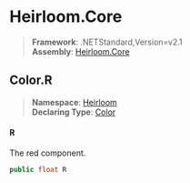 # Heirloom.Core

> **Framework**: .NETStandard,Version=v2.1  
> **Assembly**: [Heirloom.Core][0]  

## Color.R

> **Namespace**: [Heirloom][0]  
> **Declaring Type**: [Color][1]  

#### R

The red component.

```cs
public float R
```

[0]: ../../../Heirloom.Core.md
[1]: ../Color.md
